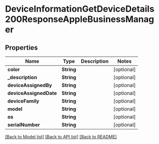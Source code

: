 # DeviceInformationGetDeviceDetails200ResponseAppleBusinessManager

## Properties
Name | Type | Description | Notes
------------ | ------------- | ------------- | -------------
**color** | **String** |  | [optional] 
**_description** | **String** |  | [optional] 
**deviceAssignedBy** | **String** |  | [optional] 
**deviceAssignedDate** | **String** |  | [optional] 
**deviceFamily** | **String** |  | [optional] 
**model** | **String** |  | [optional] 
**os** | **String** |  | [optional] 
**serialNumber** | **String** |  | [optional] 

[[Back to Model list]](../README.md#documentation-for-models) [[Back to API list]](../README.md#documentation-for-api-endpoints) [[Back to README]](../README.md)



